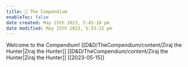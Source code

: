 ```yaml
---
title: 🐉 The Compendium
enableToc: false
date created: May 15th 2023, 5:45:10 pm
date modified: May 15th 2023, 5:53:32 pm
---
```


Welcome to the Compendium!
[[D&D/TheCompendium/content/Ziraj the Hunter|Ziraj the Hunter]]
[[D&D/TheCompendium/content/Ziraj the Hunter|Ziraj the Hunter]]
[[2023-05-15]]

